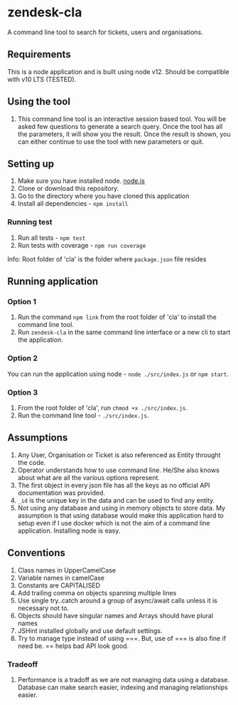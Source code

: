 # zendesk-cla
A command line tool to search for tickets, users and organisations.

## Requirements
This is a node application and is built using node v12. Should be compatible with v10 LTS (TESTED).

## Using the tool
1. This command line tool is an interactive session based tool. You will be asked few questions to generate a search query. Once the tool has all the parameters, it will show you the result. Once the result is shown, you can either continue to use the tool with new parameters or quit.

## Setting up
1. Make sure you have installed node. [node.js](https://nodejs.org/)
2. Clone or download this repository.
3. Go to the directory where you have cloned this application
4. Install all dependencies - `npm install`

### Running test
1. Run all tests - `npm test`
2. Run tests with coverage - `npm run coverage`

Info: Root folder of 'cla' is the folder where `package.json` file resides

## Running application
### Option 1
1. Run the command `npm link` from the root folder of 'cla' to install the command line tool.
2. Run `zendesk-cla` in the same command line interface or a new cli to start the application.

### Option 2
You can run the application using node - `node ./src/index.js` or `npm start`.

### Option 3
1. From the root folder of 'cla', run `chmod +x ./src/index.js`.
2. Run the command line tool - `./src/index.js`.

## Assumptions
1. Any User, Organisation or Ticket is also referenced as Entity throught the code.
2. Operator understands how to use command line. He/She also knows about what are all the various options represent.
3. The first object in every json file has all the keys as no official API documentation was provided.
4. `_id` is the unique key in the data and can be used to find any entity.
5. Not using any database and using in memory objects to store data. My assumption is that using database would make this application hard to setup even if I use docker which is not the aim of a command line application. Installing node is easy.

## Conventions
1. Class names in UpperCamelCase
2. Variable names in camelCase
3. Constants are CAPITALISED
4. Add trailing comma on objects spanning multiple lines
5. Use single try..catch around a group of async/await calls unless it is necessary not to.
6. Objects should have singular names and Arrays should have plural names
7. JSHint installed globally and use default settings.
8. Try to manage type instead of using ===. But, use of === is also fine if need be. == helps bad API look good.

### Tradeoff
1. Performance is a tradoff as we are not managing data using a database. Database can make search easier, indexing and managing relationships easier.
